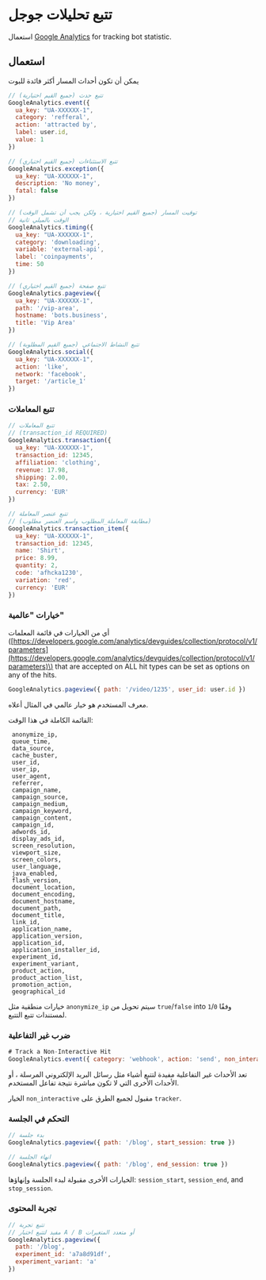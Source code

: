 # تتبع تحليلات جوجل

استعمال [Google Analytics](https://analytics.google.com/analytics/web/) for tracking bot statistic.

## استعمال

يمكن أن تكون أحداث المسار أكثر فائدة للبوت

```javascript
// تتبع حدث (جميع القيم اختيارية)
GoogleAnalytics.event({
  ua_key: "UA-XXXXXX-1",
  category: 'refferal',
  action: 'attracted by',
  label: user.id,
  value: 1
})
```



```javascript
// تتبع الاستثناءات (جميع القيم اختياري)
GoogleAnalytics.exception({
  ua_key: "UA-XXXXXX-1",
  description: 'No money',
  fatal: false
})
```



```javascript
// توقيت المسار (جميع القيم اختيارية ، ولكن يجب أن تشمل الوقت)
// الوقت بالميلي ثانية
GoogleAnalytics.timing({
  ua_key: "UA-XXXXXX-1",
  category: 'downloading',
  variable: 'external-api',
  label: 'coinpayments',
  time: 50
})
```



```javascript
// تتبع صفحة (جميع القيم اختياري)
GoogleAnalytics.pageview({
  ua_key: "UA-XXXXXX-1",
  path: '/vip-area',
  hostname: 'bots.business',
  title: 'Vip Area'
})
```



```javascript
// تتبع النشاط الاجتماعي (جميع القيم المطلوبة)
GoogleAnalytics.social({
  ua_key: "UA-XXXXXX-1",
  action: 'like',
  network: 'facebook',
  target: '/article_1'
})
```

### تتبع المعاملات

```javascript
// تتبع المعاملات
// (transaction_id REQUIRED)
GoogleAnalytics.transaction({
  ua_key: "UA-XXXXXX-1",
  transaction_id: 12345,
  affiliation: 'clothing',
  revenue: 17.98,
  shipping: 2.00,
  tax: 2.50,
  currency: 'EUR'
})
```



```javascript
// تتبع عنصر المعاملة
// (مطابقة المعاملة_المطلوب واسم العنصر مطلوب)
GoogleAnalytics.transaction_item({
  ua_key: "UA-XXXXXX-1",
  transaction_id: 12345,
  name: 'Shirt',
  price: 8.99,
  quantity: 2,
  code: 'afhcka1230',
  variation: 'red',
  currency: 'EUR'
})
```

### خيارات "عالمية"

أي من الخيارات في قائمة المعلمات \([https://developers.google.com/analytics/devguides/collection/protocol/v1/parameters](https://developers.google.com/analytics/devguides/collection/protocol/v1/parameters)\) that are accepted on ALL hit types can be set as options on any of the hits.

```javascript
GoogleAnalytics.pageview({ path: '/video/1235', user_id: user.id })
```

معرف المستخدم هو خيار عالمي في المثال أعلاه.

القائمة الكاملة في هذا الوقت:

```text
 anonymize_ip,
 queue_time,
 data_source,
 cache_buster,
 user_id,
 user_ip,
 user_agent,
 referrer,
 campaign_name,
 campaign_source,
 campaign_medium,
 campaign_keyword,
 campaign_content,
 campaign_id,
 adwords_id,
 display_ads_id,
 screen_resolution,
 viewport_size,
 screen_colors,
 user_language,
 java_enabled,
 flash_version,
 document_location,
 document_encoding,
 document_hostname,
 document_path,
 document_title,
 link_id,
 application_name,
 application_version,
 application_id,
 application_installer_id,
 experiment_id,
 experiment_variant,
 product_action,
 product_action_list,
 promotion_action,
 geographical_id
```

خيارات منطقية مثل
`anonymize_ip` سيتم تحويل من `true`/`false` into `1`/`0` وفقًا لمستندات تتبع التتبع.



### **ضرب غير التفاعلية**

```javascript
# Track a Non-Interactive Hit
GoogleAnalytics.event({ category: 'webhook', action: 'send', non_interactive: true })
```

تعد الأحداث غير التفاعلية مفيدة لتتبع أشياء مثل رسائل البريد الإلكتروني المرسلة ، أو الأحداث الأخرى التي لا تكون مباشرة نتيجة تفاعل المستخدم.

الخيار
`non_interactive` مقبول لجميع الطرق على `tracker`.

### **التحكم في الجلسة**

```javascript
// بدء جلسة
GoogleAnalytics.pageview({ path: '/blog', start_session: true })

// انهاء الجلسة
GoogleAnalytics.pageview({ path: '/blog', end_session: true })
```

الخيارات الأخرى مقبولة لبدء الجلسة وإنهاؤها: `session_start`, `session_end`, and `stop_session`.

### **تجربة المحتوى**

```javascript
// تتبع تجربة
// مفيد لتتبع اختبار A / B أو متعدد المتغيرات
GoogleAnalytics.pageview({
  path: '/blog',
  experiment_id: 'a7a8d91df',
  experiment_variant: 'a'
})
```

